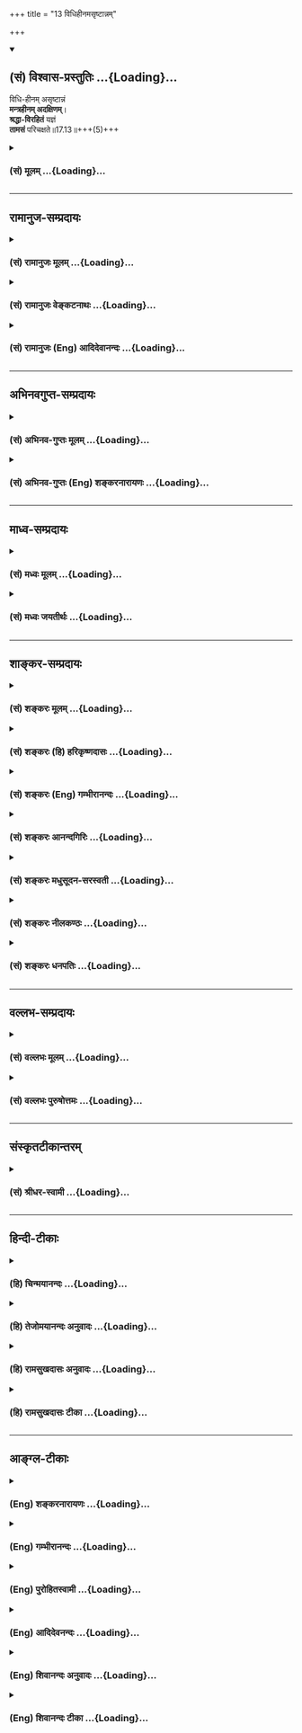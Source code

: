 +++
title = "13 विधिहीनमसृष्टान्नम्"

+++
<div class="js_include" newlevelforh1="2" title="(सं) विश्वास-प्रस्तुतिः" unfilled url="/mahAbhAratam/vyAsaH/shlokashaH/06-bhIShma-parva/03-bhagavad-gItA-parva/saMskRtam/vishvAsa-prastutiH/17_shraddhA-traya-vibhA/13_vidhihInamasRShTA.md">
<details open><summary><h2>(सं) विश्वास-प्रस्तुतिः ...{Loading}...</h2></summary>

विधि-हीनम् असृष्टान्नं  
**मन्त्रहीनम् अदक्षिणम्**।  
**श्रद्धा-विरहितं** यज्ञं  
**तामसं** परिचक्षते॥17.13॥+++(5)+++
</details>
</div>
<div class="js_include collapsed" newlevelforh1="3" title="(सं) मूलम्" unfilled url="/mahAbhAratam/vyAsaH/shlokashaH/06-bhIShma-parva/03-bhagavad-gItA-parva/saMskRtam/mUlam/17_shraddhA-traya-vibhA/13_vidhihInamasRShTA.md">
<details><summary><h3>(सं) मूलम् ...{Loading}...</h3></summary>

विधिहीनमसृष्टान्नं मन्त्रहीनमदक्षिणम्।  
श्रद्धाविरहितं यज्ञं तामसं परिचक्षते।।17.13।।
</details>
</div>


_________________
## रामानुज-सम्प्रदायः
<div class="js_include collapsed" newlevelforh1="3" title="(सं) रामानुजः मूलम्" unfilled url="/mahAbhAratam/vyAsaH/shlokashaH/06-bhIShma-parva/03-bhagavad-gItA-parva/saMskRtam/rAmAnujaH/mUlam/17_shraddhA-traya-vibhA/13_vidhihInamasRShTA.md">
<details><summary><h3>(सं) रामानुजः मूलम् ...{Loading}...</h3></summary>

।।17.13।।**विधिहीनं** ब्राह्मणोक्तविधिहीनं सदाचारयुक्तैः विधिविद्भिः
ब्राह्मणैः यजस्य इति उक्तिहीनम् इत्यर्थः। **असृष्टान्नम्**
अचोदितद्रव्यम्। **मन्त्रहीनम् अदक्षिणं श्रद्धाविरहितं** च **यज्ञं तामसं
परिचक्षते। अथ तपसो गुणतः त्रैविध्यं वक्तुं तस्य शरीरवाङ्मनोभिः
निष्पाद्यतया तत्स्वरूपभेदं तावद् आह --**

</details>
</div>
<div class="js_include collapsed" newlevelforh1="3" title="(सं) रामानुजः वेङ्कटनाथः" unfilled url="/mahAbhAratam/vyAsaH/shlokashaH/06-bhIShma-parva/03-bhagavad-gItA-parva/saMskRtam/rAmAnujaH/venkaTanAthaH/17_shraddhA-traya-vibhA/13_vidhihInamasRShTA.md">
<details><summary><h3>(सं) रामानुजः वेङ्कटनाथः ...{Loading}...</h3></summary>

  
  
।।17.13।। असृष्टान्नत्वमन्त्रहीनत्वाद्युक्त्यैव
चोदितप्रकारविहीनत्वसिद्धेरत्रविधिहीनम् इत्ययथाशास्त्रत्वं न विवक्षितम्
अन्यस्य चावश्यापेक्षितस्य हानिरिह सूचयितुमुचितेत्यभिप्रायेणाऽऽह --
ब्राह्मणोक्तिहीनमिति। शास्त्रोदित एवार्थः सद्भिरनुशिष्टोऽनुष्ठेय
इतीममर्थं विवृणोति -- सदाचारेति। लोभातिशयाद्दक्षिणाया अप्यभावे
अन्नदानाभावस्य कैमुत्यसिद्धत्वात्अदक्षिणम्
इत्यनेनैवान्नादानादेरुपलक्षणात्
असृष्टशब्दस्वारस्याद्दोषातिशयख्यापनोपयोगाच्च। असृष्टान्नशब्देन
शूद्रप्रतिग्रहादिविवक्षामाहअचोदितद्रव्यमिति। यज्ञार्थं सृष्टमिह
सृष्टशब्देन विवक्षितम् न्यायागतमित्यर्थः। तदन्यदसृष्टं; यथा -- न
यज्ञार्थं धनं शूद्राद्विप्रो भिक्षेत धर्मवित्। यजमानो हि भिक्षित्वा
प्रेत्य चण्डालतां व्रजेत् इति।  
  

</details>
</div>
<div class="js_include collapsed" newlevelforh1="3" title="(सं) रामानुजः (Eng) आदिदेवानन्दः" unfilled url="/mahAbhAratam/vyAsaH/shlokashaH/06-bhIShma-parva/03-bhagavad-gItA-parva/saMskRtam/rAmAnujaH/english/AdidevAnandaH/17_shraddhA-traya-vibhA/13_vidhihInamasRShTA.md">
<details><summary><h3>(सं) रामानुजः (Eng) आदिदेवानन्दः ...{Loading}...</h3></summary>

17.13 They say that sacrifice is Tamasa, which is bereft of the authority of injunction of Brahmanas of learning and good conduct as 'Do this sacrifice,' which is 'Asrstanna' viz., which uses offerings
(materials) not sanctioned by the Sastras; which is performed without recitation of hymns; and which is bereft of gifts and faith. Now, to explain the threefold division of austerities according to their source in the Gunas, Sri Krsna describes their differences in respect of the body, speech and mind:

</details>
</div>


_________________
## अभिनवगुप्त-सम्प्रदायः
<div class="js_include collapsed" newlevelforh1="3" title="(सं) अभिनव-गुप्तः मूलम्" unfilled url="/mahAbhAratam/vyAsaH/shlokashaH/06-bhIShma-parva/03-bhagavad-gItA-parva/saMskRtam/abhinava-guptaH/mUlam/17_shraddhA-traya-vibhA/13_vidhihInamasRShTA.md">
<details><summary><h3>(सं) अभिनव-गुप्तः मूलम् ...{Loading}...</h3></summary>

।।17.11 -- 17.13।। अफलेत्यादि परिचक्षते इत्यन्तम्। मनः समाधाय
निश्चयेनानुसंधाय। दम्भार्थमपीति -- दंभः लोको +++(N लोके )+++ मामेवं -- विधं
जानीयादिति। विधिहीनमिति -- शास्त्रोक्तक्रियाविहीनम्
तदेवासृष्टान्नादिभिर्विशेषणैर्वितन्यते।

</details>
</div>
<div class="js_include collapsed" newlevelforh1="3" title="(सं) अभिनव-गुप्तः (Eng) शङ्करनारायणः" unfilled url="/mahAbhAratam/vyAsaH/shlokashaH/06-bhIShma-parva/03-bhagavad-gItA-parva/saMskRtam/abhinava-guptaH/english/shankaranArAyaNaH/17_shraddhA-traya-vibhA/13_vidhihInamasRShTA.md">
<details><summary><h3>(सं) अभिनव-गुप्तः (Eng) शङ्करनारायणः ...{Loading}...</h3></summary>

17.11-13 Aphala-etc. upto paricaksate. Stabilizing mind : by firmly
believing. Also for the sake of display etc. Display : an intention 'Let
the world take me to be of this natrue'. That which is devoid of
scriptural injunction : that which is devoid of rituals prescribed in
the scriptures. The same \[feature\] is elaborated by the attributives
'That in which no food is distributed' etc.

</details>
</div>


_________________
## माध्व-सम्प्रदायः
<div class="js_include collapsed" newlevelforh1="3" title="(सं) मध्वः मूलम्" unfilled url="/mahAbhAratam/vyAsaH/shlokashaH/06-bhIShma-parva/03-bhagavad-gItA-parva/saMskRtam/madhvaH/mUlam/17_shraddhA-traya-vibhA/13_vidhihInamasRShTA.md">
<details><summary><h3>(सं) मध्वः मूलम् ...{Loading}...</h3></summary>

।।17.13।। Sri Madhvacharya did not comment on this sloka.,

</details>
</div>
<div class="js_include collapsed" newlevelforh1="3" title="(सं) मध्वः जयतीर्थः" unfilled url="/mahAbhAratam/vyAsaH/shlokashaH/06-bhIShma-parva/03-bhagavad-gItA-parva/saMskRtam/madhvaH/jayatIrthaH/17_shraddhA-traya-vibhA/13_vidhihInamasRShTA.md">
<details><summary><h3>(सं) मध्वः जयतीर्थः ...{Loading}...</h3></summary>

।।17.13।। Sri Jayatirtha did not comment on this sloka.  
  

</details>
</div>


_________________
## शाङ्कर-सम्प्रदायः
<div class="js_include collapsed" newlevelforh1="3" title="(सं) शङ्करः मूलम्" unfilled url="/mahAbhAratam/vyAsaH/shlokashaH/06-bhIShma-parva/03-bhagavad-gItA-parva/saMskRtam/shankaraH/mUlam/17_shraddhA-traya-vibhA/13_vidhihInamasRShTA.md">
<details><summary><h3>(सं) शङ्करः मूलम् ...{Loading}...</h3></summary>

।।17.13।। --,**विधिहीनं** यथाचोदितविपरीतम्; **असृष्टान्नं**
ब्राह्मणेभ्यो न सृष्टं न दत्तम् अन्नं यस्मिन् यज्ञे सः असृष्टान्नः तम्
असृष्टान्नम्; मन्त्रहीनं मन्त्रतः स्वरतो वर्णतो वा वियुक्तं
**मन्त्रहीनम्; अदक्षिणम्** उक्तदक्षिणारहितम्; **श्रद्धाविरहितं यज्ञं
तामसं परिचक्षते** तमोनिर्वृत्तं कथयन्ति।। अथ इदानीं तपः त्रिविधम् उच्यते
--,

</details>
</div>
<div class="js_include collapsed" newlevelforh1="3" title="(सं) शङ्करः (हि) हरिकृष्णदासः" unfilled url="/mahAbhAratam/vyAsaH/shlokashaH/06-bhIShma-parva/03-bhagavad-gItA-parva/saMskRtam/shankaraH/hindI/harikRShNadAsaH/17_shraddhA-traya-vibhA/13_vidhihInamasRShTA.md">
<details><summary><h3>(सं) शङ्करः (हि) हरिकृष्णदासः ...{Loading}...</h3></summary>

।।17.13।। जो यज्ञ शास्त्रविधिसे रहित -- शास्त्रोक्त प्रकारसे विपरीत और
असृष्टान्न होता है अर्थात् जिस यज्ञमें ब्राह्मणोंको अन्न नहीं दिया जाता
तथा जो मन्त्रहीन -- मन्त्र; स्वर और वर्णसे रहित; एवं बतलायी हुई दक्षिणा
और श्रद्धासे भी रहित होता है; उस यज्ञको ( श्रेष्ठ पुरुष ) तामसी --
तमोगुणसे किया हुआ बतलाते हैं।

</details>
</div>
<div class="js_include collapsed" newlevelforh1="3" title="(सं) शङ्करः (Eng) गम्भीरानन्दः" unfilled url="/mahAbhAratam/vyAsaH/shlokashaH/06-bhIShma-parva/03-bhagavad-gItA-parva/saMskRtam/shankaraH/english/gambhIrAnandaH/17_shraddhA-traya-vibhA/13_vidhihInamasRShTA.md">
<details><summary><h3>(सं) शङ्करः (Eng) गम्भीरानन्दः ...{Loading}...</h3></summary>

17.13 Paricaksate, they delclare; that yajnam, sacrifice; as tamasam,
done through tamas; which is vidhi-hinam, contrary to injunction,
opposed to what is enjoined; asrstannam, in which food is not
distributed-a sacrifice in which food (annam) is not distributed
(asrstam) to Brahmanas; mantra-hinam, in which mantras are not used,
which is bereft of mantras, intonation and distinct pronunciation;
adaksinam, in which offerings are not made to priests as prescribed; and
which is sraddha-virahitam, devoid of faith. After that, now is being
stated the three kinds of austerity:

</details>
</div>
<div class="js_include collapsed" newlevelforh1="3" title="(सं) शङ्करः आनन्दगिरिः" unfilled url="/mahAbhAratam/vyAsaH/shlokashaH/06-bhIShma-parva/03-bhagavad-gItA-parva/saMskRtam/shankaraH/AnandagiriH/17_shraddhA-traya-vibhA/13_vidhihInamasRShTA.md">
<details><summary><h3>(सं) शङ्करः आनन्दगिरिः ...{Loading}...</h3></summary>

।।17.13।। तामसं यज्ञं हानार्थमेवोदाहरति -- **विधीति।**

</details>
</div>
<div class="js_include collapsed" newlevelforh1="3" title="(सं) शङ्करः मधुसूदन-सरस्वती" unfilled url="/mahAbhAratam/vyAsaH/shlokashaH/06-bhIShma-parva/03-bhagavad-gItA-parva/saMskRtam/shankaraH/madhusUdana-sarasvatI/17_shraddhA-traya-vibhA/13_vidhihInamasRShTA.md">
<details><summary><h3>(सं) शङ्करः मधुसूदन-सरस्वती ...{Loading}...</h3></summary>

।।17.13।। विधिहीनमिति। यथाशास्त्रबोधितविपरीतमन्नदानहीनं स्वरतो वर्णतश्च
मन्त्रहीनं यथोक्तदक्षिणाहीनमृत्विग्द्वेषादिना श्रद्धारहितं तामसं यज्ञं
परिचक्षते शिष्टाः। विधिहीनत्वाद्येकैकविशेषणः पञ्चविधः
सर्वविशेषणसमुच्चयेन चैकविध इति षट् द्वित्रिचतुर्विशेषणसमुच्चयेन च बहवो
भेदास्तामसयज्ञस्य ज्ञेयाः। राजसे यज्ञेऽन्तःकरणशुद्ध्यभावेऽपि
फलोत्पादकमपूर्वमस्ति यथाशास्त्रमनुष्ठानात्; तामसे
त्वयथाशास्त्रानुष्ठानान्न किमप्यपूर्वमस्तीत्यतिशयः।

</details>
</div>
<div class="js_include collapsed" newlevelforh1="3" title="(सं) शङ्करः नीलकण्ठः" unfilled url="/mahAbhAratam/vyAsaH/shlokashaH/06-bhIShma-parva/03-bhagavad-gItA-parva/saMskRtam/shankaraH/nIlakaNThaH/17_shraddhA-traya-vibhA/13_vidhihInamasRShTA.md">
<details><summary><h3>(सं) शङ्करः नीलकण्ठः ...{Loading}...</h3></summary>

।।17.13।। विधिहीनं शास्त्रोक्तविधिहीनम्। असृष्टं न दत्तमन्नं यस्मिन् तं
असृष्टान्नम्।

</details>
</div>
<div class="js_include collapsed" newlevelforh1="3" title="(सं) शङ्करः धनपतिः" unfilled url="/mahAbhAratam/vyAsaH/shlokashaH/06-bhIShma-parva/03-bhagavad-gItA-parva/saMskRtam/shankaraH/dhanapatiH/17_shraddhA-traya-vibhA/13_vidhihInamasRShTA.md">
<details><summary><h3>(सं) शङ्करः धनपतिः ...{Loading}...</h3></summary>

।।17.13।। एवं फलाभिसंधिपूर्वकमनुष्ठीयमानत्वात् चित्तशुद्य्धजनकत्वेऽपि
यथाशास्त्रमनुष्ठीयमानत्वात् स्वर्गादिफलोत्पादकं लोके
धार्मिकत्वाख्यातिकरं च राजसयज्ञमुक्त्वा
दृष्टादृष्टफलशून्यमयथाशास्त्रमनुष्ठीयमानं सर्वथा हेयं तामसं यज्ञमाह --
विधिहीनं यथाचोदितविपरीतं शास्त्रोक्तविधितो विपर्ययेणानुष्ठीयमानं;
असृष्टान्नं ब्राह्मणेभ्यो न सृष्टं न निष्पादितमन्नं यस्मिस्तं;
मन्त्रहीनं स्वरतो वर्णतश्च मन्त्रैर्वियुक्तं; मन्त्रैर्वियुक्तं;
अदक्षिणं यथोक्तदक्षिणावर्जितं श्रद्धया भक्त्यास्तिक्यलक्षणया विरहितं
यज्ञं तामसं परिचक्षते शिष्टाः कथयन्ति।

</details>
</div>


_________________
## वल्लभ-सम्प्रदायः
<div class="js_include collapsed" newlevelforh1="3" title="(सं) वल्लभः मूलम्" unfilled url="/mahAbhAratam/vyAsaH/shlokashaH/06-bhIShma-parva/03-bhagavad-gItA-parva/saMskRtam/vallabhaH/mUlam/17_shraddhA-traya-vibhA/13_vidhihInamasRShTA.md">
<details><summary><h3>(सं) वल्लभः मूलम् ...{Loading}...</h3></summary>

।।17.13।। Sri Vallabhacharya did not comment on this sloka.

</details>
</div>
<div class="js_include collapsed" newlevelforh1="3" title="(सं) वल्लभः पुरुषोत्तमः" unfilled url="/mahAbhAratam/vyAsaH/shlokashaH/06-bhIShma-parva/03-bhagavad-gItA-parva/saMskRtam/vallabhaH/puruShottamaH/17_shraddhA-traya-vibhA/13_vidhihInamasRShTA.md">
<details><summary><h3>(सं) वल्लभः पुरुषोत्तमः ...{Loading}...</h3></summary>

  
  
।।17.13।। तामसमाह -- विधिहीनमिति। वेदोक्तविधिरहितम्; असृष्टान्नं
पात्रान्नरहितं; मन्त्रैर्देवताह्वानादिरूपैर्हीनं शून्यम्; अदक्षिणं
वैधदक्षिणारहितं; श्रद्धया आदरेण विरहितं शून्यं यज्ञं तामसं परिचक्षते
कथयन्ति महान्त इति शेषः।  
  

</details>
</div>


_________________
## संस्कृतटीकान्तरम्
<div class="js_include collapsed" newlevelforh1="3" title="(सं) श्रीधर-स्वामी" unfilled url="/mahAbhAratam/vyAsaH/shlokashaH/06-bhIShma-parva/03-bhagavad-gItA-parva/saMskRtam/shrIdhara-svAmI/17_shraddhA-traya-vibhA/13_vidhihInamasRShTA.md">
<details><summary><h3>(सं) श्रीधर-स्वामी ...{Loading}...</h3></summary>

।।17.13।। तामसं यज्ञमाह **-- विधिहीनमिति।** विधिहीनं
शास्त्रोक्तविधिशून्यम्। असृष्टान्नं ब्राह्मणादिभ्यो न सृष्टं न
निष्पादितमन्नं यस्मिंस्तम्। मन्त्रहीनं यथोक्तदक्षिणारहितं च
श्रद्धाशून्यं यज्ञं तामसं परिचक्षते कथयन्ति शिष्टाः।

</details>
</div>


_________________
## हिन्दी-टीकाः
<div class="js_include collapsed" newlevelforh1="3" title="(हि) चिन्मयानन्दः" unfilled url="/mahAbhAratam/vyAsaH/shlokashaH/06-bhIShma-parva/03-bhagavad-gItA-parva/hindI/chinmayAnandaH/17_shraddhA-traya-vibhA/13_vidhihInamasRShTA.md">
<details><summary><h3>(हि) चिन्मयानन्दः ...{Loading}...</h3></summary>

।।17.13।। इस श्लोक में कथित प्रकार से किया हुआ यज्ञ न यज्ञकर्ता के लिए
सुखवर्धक सिद्ध होता है और न समाज के अन्य लोगों के लिए लाभदायक। अन्नदान
रहित धर्मशास्त्र की भाषा में; हमारे जीवन की मूलभूत आवश्यकताओं को अन्न
शब्द के द्वारा सूचित किया जाता है। आधुनिक काल की भाषा में भोजनवस्त्रऔर
गृह के द्वारा उन्हें इंगित किया जाता है। मनुष्य का कर्तव्य है कि वह अपने
पास उपलब्ध वस्तुओं का दान उन लोगों को दें; जिन्हें उनकी आवश्यकता होती
है। ऐसा दान प्रेम के बिना कभी संभव ही नहीं हो सकता। तमोगुणी पुरुष यज्ञ
कर्म के अनुष्ठान में भी शास्त्रोक्त दान नहीं करता है। कर्मकाण्ड के
अनुष्ठान में मन्त्रों का उच्चारण तथा शिक्षित पुरोहितों को दक्षिणा देना
आवश्यक होता है; परन्तु तमोगुणी पुरुष इन सब नियमों की ओर ध्यान ही नहीं
देता है। अत उसके द्वारा अनुष्ठित यज्ञ तामस कहलाता है। अगले तीन श्लोकों
में तप के वास्तविक स्वरूप को दर्शाकर; तत्पश्चात् गुण भेद से त्रिविध तपों
का वर्णन किया गया है

</details>
</div>
<div class="js_include collapsed" newlevelforh1="3" title="(हि) तेजोमयानन्दः अनुवादः" unfilled url="/mahAbhAratam/vyAsaH/shlokashaH/06-bhIShma-parva/03-bhagavad-gItA-parva/hindI/tejomayAnandaH/anuvAdaH/17_shraddhA-traya-vibhA/13_vidhihInamasRShTA.md">
<details><summary><h3>(हि) तेजोमयानन्दः अनुवादः ...{Loading}...</h3></summary>

।।17.13।। शास्त्रविधि से रहित, अन्नदान से रहित, बिना मन्त्रों, बिना
दक्षिणा और बिना श्रद्धा के किये हुए यज्ञ को तामस यज्ञ कहते हैं।।

</details>
</div>
<div class="js_include collapsed" newlevelforh1="3" title="(हि) रामसुखदासः अनुवादः" unfilled url="/mahAbhAratam/vyAsaH/shlokashaH/06-bhIShma-parva/03-bhagavad-gItA-parva/hindI/rAmasukhadAsaH/anuvAdaH/17_shraddhA-traya-vibhA/13_vidhihInamasRShTA.md">
<details><summary><h3>(हि) रामसुखदासः अनुवादः ...{Loading}...</h3></summary>

।।17.13।। शास्त्रविधिसे हीन, अन्न-दानसे रहित, बिना मन्त्रोंके, बिना
दक्षिणाके और बिना श्रद्धाके किये जानेवाले यज्ञको तामस यज्ञ कहते हैं।

</details>
</div>
<div class="js_include collapsed" newlevelforh1="3" title="(हि) रामसुखदासः टीका" unfilled url="/mahAbhAratam/vyAsaH/shlokashaH/06-bhIShma-parva/03-bhagavad-gItA-parva/hindI/rAmasukhadAsaH/TIkA/17_shraddhA-traya-vibhA/13_vidhihInamasRShTA.md">
<details><summary><h3>(हि) रामसुखदासः टीका ...{Loading}...</h3></summary>

।।17.13।।***व्याख्या --***  **विधिहीनम् --** अलगअलग यज्ञोंकी अलगअलग
विधियाँ होती हैं और उसके अनुसार यज्ञकुण्ड; स्रुवा आदि पात्र; बैठनेकी
दिशा; आसन आदिका विचार होता है। अलगअलग देवताओंकी अलगअलग सामग्री होती है
जैसे -- देवीके यज्ञमें लाल वस्त्र और लाल सामग्री होती है। परन्तु तामस
यज्ञमें इन विधियोंका पालन नहीं होता; प्रत्युत उपेक्षापूर्वक विधिका त्याग
होता है।**असृष्टान्नम् --** तामस मनुष्य जो द्रव्ययज्ञ करते हैं; उसमें
ब्राह्मणादिको अन्नदान नहीं किया जाता। तामस मनुष्योंका यह भाव रहता है कि
मुफ्तमें रोटी मिलनेसे वे आलसी हो जायेंगे; कामधंधा नहीं
करेंगे।**मन्त्रहीनम् --** वेदोंमें और वेदानुकूल शास्त्रोंमें कहे हुए
मन्त्रोंसे ही द्रव्ययज्ञ किया जाता है। परन्तु तामस यज्ञमें वैदिक तथा
शास्त्रीय मन्त्रोंसे यज्ञ नहीं किया जाता। कारण कि तामस पुरुषोंका यह भाव
रहता है कि आहुति देनेमात्रसे यज्ञ हो जाता है; सुगन्ध हो जाती है; गंदे
परमाणु नष्ट हो जाते हैं; फिर मन्त्रोंकी क्या जरूरत है आदि।**अदक्षिणम्
--** तामस यज्ञमें दान नहीं किया जाता। कारण कि तामस पुरुषोंका यह भाव रहता
है कि हमने यज्ञमें आहुति दे दी और ब्राह्मणोंको अच्छी तरहसे भोजन करा
दिया; अब उनको दक्षिणा देनेकी क्या जरूरत रही यदि हम उनको दक्षिणा देंगे तो
वे आलसीप्रमादी हो जायँगे; पुरुषार्थहीन हो जायँगे; जिससे दुनियामें बेकारी
फैलेगी दूसरी बात; जिन ब्राह्मणोंको दक्षिणा मिलती है; वे कुछ कमाते ही
नहीं; इसलिये वे पृथ्वीपर भाररूप रहते हैं; इत्यादि। वे तामस मनुष्य यह
नहीं सोचते कि ब्राह्मणादिको अन्नदान; दक्षिणा आदि न देनेसे वे तो प्रमादी
बनें; चाहे न बनें पर शास्त्रविधिका; अपने कर्तव्यकर्मका त्याग करनेसे हम
तो प्रमादी बन ही गये  
  
**श्रद्धाविरहितं यज्ञं तामसं परिचक्षते --** अग्निमें आहुति देनेके
विषयमें तामस मनुष्योंका यह भाव रहता है कि अन्न; घी; जौ; चावल; नारियल;
छुहारा आदि तो मनुष्यके निर्वाहके कामकी चीजें हैं। ऐसी चीजोंको अग्निमें
फूँक देना कितनी मूर्खता है **(टिप्पणी प₀ 849.1)** अपनी प्रसिद्धि;
मानबड़ाईके लिये वे यज्ञ करते भी हैं तो बिना शास्त्रविधिके; बिना
अन्नदानके; बिना मन्त्रोंके और बिना दक्षिणाके करते हैं। उनकी शास्त्रोंपर;
शास्त्रोक्त मन्त्रोंपर और उनमें बतायी हुई विधियोंपर तथा शास्त्रोक्त
विधिपूर्वक की गयी यज्ञकी क्रियापर और उसके पारलौकिक फलपर भी
श्रद्धाविश्वास नहीं होते। कारण कि उनमें मूढ़ता होती है। उनमें अपनी तो
अक्ल होती नहीं और दूसरा कोई समझा दे तो उसे मानते नहीं।  
  
इस तामस यज्ञमें **यः शास्त्रविधिमुत्सृज्य वर्तते कामकारतः** (गीता 16।
23) और **अश्रद्धया हुतं दत्तं तपस्तप्तं कृतं च यत्** (गीता 17। 28) -- ये
दोनों भाव होते हैं। अतः वे इहलोक और परलोकका जो फल चाहते हैं; वह उनको
नहीं मिलता -- **न सिद्धिमवाप्नोति न सुखं न परां गतिम्; न च तत्प्रेत्य नो
इह।** तात्पर्य है कि उनको उपेक्षापूर्वक किये गये शुभकर्मोंका इच्छित फल
तो नहीं मिलेगा; पर अशुभकर्मोंका फल (अधोगति) तो मिलेगा ही -- **अधो
गच्छन्ति तामसाः** (14। 18)। कारण कि अशुभ फलमें अश्रद्धा ही हेतु है और वे
अश्रद्धापूर्वक ही शास्त्रविरुद्ध आचरण करते हैं अतः इसका दण्ड तो उनको
मिलेगा ही। इन यज्ञोंमें कर्ता; ज्ञान; क्रिया; धृति; बुद्धि; सङ्ग;
शास्त्र; खानपान आदि यदि सात्त्विक होंगे; तो वह यज्ञ सात्त्विक हो जायगा
यदि राजस होंगे; तो वह यज्ञ राजस हो जायगा और यदि तामस होंगे; तो वह
यज्ञ,तामस हो जायगा।  
  
***सम्बन्ध --***  ग्यारहवें; बारहवें और तेरहवें श्लोकमें क्रमशः
सात्त्विक; राजस और तामस यज्ञका वर्णन करके अब आगेके तीन श्लोकोंमें क्रमशः
शारीरिक; वाचिक और मानसिक तपका वर्णन करते हैं (जिसका सात्त्विक; राजस और
तामसभेद आगे करेंगे)।

</details>
</div>


_________________
## आङ्ग्ल-टीकाः
<div class="js_include collapsed" newlevelforh1="3" title="(Eng) शङ्करनारायणः" unfilled url="/mahAbhAratam/vyAsaH/shlokashaH/06-bhIShma-parva/03-bhagavad-gItA-parva/english/shankaranArAyaNaH/17_shraddhA-traya-vibhA/13_vidhihInamasRShTA.md">
<details><summary><h3>(Eng) शङ्करनारायणः ...{Loading}...</h3></summary>

17.13. That sacrifice they declare to be of the Tamas (Strand) which is devoid of scriptural injunction, in which there is no \[recitation of\]
Vedic hymns, where no food and \[sacrifical\] fee are distributed, and which is totally devoid of faith.

</details>
</div>
<div class="js_include collapsed" newlevelforh1="3" title="(Eng) गम्भीरानन्दः" unfilled url="/mahAbhAratam/vyAsaH/shlokashaH/06-bhIShma-parva/03-bhagavad-gItA-parva/english/gambhIrAnandaH/17_shraddhA-traya-vibhA/13_vidhihInamasRShTA.md">
<details><summary><h3>(Eng) गम्भीरानन्दः ...{Loading}...</h3></summary>

17.13 They declare that sacrifice as 'done through tamas' which is contrary to injunction, in which food is not distributed, in which mantras are not used, in which offerings are not made to priests, and which is devoid of faith.

</details>
</div>
<div class="js_include collapsed" newlevelforh1="3" title="(Eng) पुरोहितस्वामी" unfilled url="/mahAbhAratam/vyAsaH/shlokashaH/06-bhIShma-parva/03-bhagavad-gItA-parva/english/purohitasvAmI/17_shraddhA-traya-vibhA/13_vidhihInamasRShTA.md">
<details><summary><h3>(Eng) पुरोहितस्वामी ...{Loading}...</h3></summary>

17.13 Sacrifice that is contrary to scriptural command, that is unaccompanied by prayers or gifts of food or money, and is without faith
- that is the product of Ignorance.

</details>
</div>
<div class="js_include collapsed" newlevelforh1="3" title="(Eng) आदिदेवनन्दः" unfilled url="/mahAbhAratam/vyAsaH/shlokashaH/06-bhIShma-parva/03-bhagavad-gItA-parva/english/AdidevanandaH/17_shraddhA-traya-vibhA/13_vidhihInamasRShTA.md">
<details><summary><h3>(Eng) आदिदेवनन्दः ...{Loading}...</h3></summary>

17.13 That sacrifice which is bereft of authority, which uses offerings not sanctioned by the Sastras, which is performed without recitation of hymns and bereft of gifts and faith - that, they say, is marked by Tamas.

</details>
</div>
<div class="js_include collapsed" newlevelforh1="3" title="(Eng) शिवानन्दः अनुवादः" unfilled url="/mahAbhAratam/vyAsaH/shlokashaH/06-bhIShma-parva/03-bhagavad-gItA-parva/english/shivAnandaH/anuvAdaH/17_shraddhA-traya-vibhA/13_vidhihInamasRShTA.md">
<details><summary><h3>(Eng) शिवानन्दः अनुवादः ...{Loading}...</h3></summary>

17.13 They declare that sacrifice to be Tamasic which is contrary to the ordinances of the scriptures, in which no food is distributed, which is devoid of Mantras, gifts and faith.

</details>
</div>
<div class="js_include collapsed" newlevelforh1="3" title="(Eng) शिवानन्दः टीका" unfilled url="/mahAbhAratam/vyAsaH/shlokashaH/06-bhIShma-parva/03-bhagavad-gItA-parva/english/shivAnandaH/TIkA/17_shraddhA-traya-vibhA/13_vidhihInamasRShTA.md">
<details><summary><h3>(Eng) शिवानन्दः टीका ...{Loading}...</h3></summary>

17.13 विधिहीनम् without keeping to ordinance; असृष्टान्नम् in which no food is distributed; मन्त्रहीनम् which is devoid of Mantras; अदक्षिणम्
which is devoid of gifts; श्रद्धाविरहितम् which is devoid of faith;
यज्ञम् sacrifice; तामसम् Tamasic; परिचक्षते (they) declare.Commentary A sacrifice performed by a Tamasic man is never guided by any consideration for the prescribed rites or incantation. You will find every irregularity in this sacrifice. No food is distributed. No fees which are prescribed in the scriptures are given to the priests. The Mantras are not changed properly. The hymns recited are defective in utterance and accent. Sometimes there is no recitation at all. There is no faith. A man who performs such a sacrifice does not get any merit.

</details>
</div>
